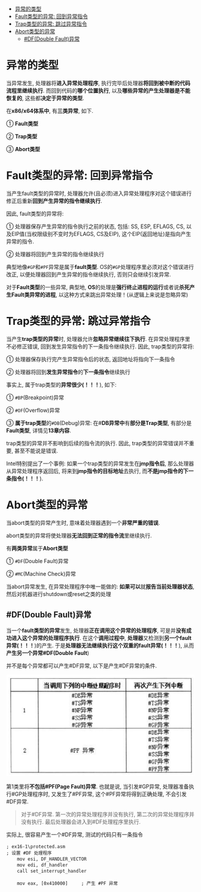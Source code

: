 
<!-- @import "[TOC]" {cmd="toc" depthFrom=1 depthTo=6 orderedList=false} -->

<!-- code_chunk_output -->

- [异常的类型](#异常的类型)
- [Fault类型的异常: 回到异常指令](#fault类型的异常-回到异常指令)
- [Trap类型的异常: 跳过异常指令](#trap类型的异常-跳过异常指令)
- [Abort类型的异常](#abort类型的异常)
  - [#DF(Double Fault)异常](#dfdouble-fault异常)

<!-- /code_chunk_output -->

# 异常的类型

当异常发生, 处理器将**进入异常处理程序**, 执行完毕后处理器**将回到被中断的代码流程里继续执行**. 而回到代码的**哪个位置执行**, 以及**哪些异常的产生处理器是不能恢复的**, 这些都**决定于异常的类型**.

在**x86/x64体系中**, 有**三类异常**, 如下.

① **Fault类型**

② **Trap类型**

③ **Abort类型**

# Fault类型的异常: 回到异常指令

当产生fault类型的异常时, 处理器允许(且必须)进入异常处理程序对这个错误进行修正后重新**回到产生异常的指令继续执行**. 

因此, fault类型的异常将:

① 处理器保存产生异常的指令执行之前的状态, 包括: SS, ESP, EFLAGS, CS, 以及EIP值(当权限级别不变时为EFLAGS, CS及EIP), 这个EIP(返回地址)是指向产生异常的指令.

② 处理器将回到产生异常的指令继续执行

典型地像`#GP`和`#PF`异常是属于**fault类型**. OS的`#GP`处理程序里必须对这个错误进行改正, 以便处理器回到产生异常的指令继续执行, 否则只会继续引发异常.

对于**Fault类型**的一些异常, 典型地, **OS**的处理是**强行终止进程的运行**或者说**杀死产生Fault类异常的进程**, 以这种方式来跳出异常处理！(从逻辑上来说是忽略异常)

# Trap类型的异常: 跳过异常指令

当产生**trap类型的异常**时, 处理器允许**忽略异常继续往下执行**. 在异常处理程序里不必修正错误, 回到发生异常指令的下一条指令继续执行. 因此, trap类型的异常将:

① 处理器保存执行完产生异常指令后的状态, 返回地址将指向下一条指令

② 处理器将回到**发生异常指令**的**下一条指令**继续执行

事实上, 属于trap类型的**异常很少(！！！**), 如下:

① `#BP`(Breakpoint)异常

② `#OF`(Overflow)异常

③ **属于trap类型**的`#DB`(Debug)异常: 在\#**DB异常中**有**部分是Trap类型**, 有部分是**Fault类型**, 详情见**13章内容**.

trap类型的异常并不影响到后续的指令流的执行. 因此, trap类型的异常错误并不重要, 甚至不能说是错误.

Intel特别提出了一个事例: 如果一个trap类型的异常发生在**jmp指令后**, 那么处理器从异常处理程序返回后, 将来到**jmp指令的目标地址**去执行, 而**不是jmp指令的下一条指令(！！！**).

# Abort类型的异常

当abort类型的异常产生时, 意味着处理器遇到一个**非常严重的错误**. 

abort类型的异常将使处理器**无法回到正常的指令流**里继续执行.

有**两类异常**属于**Abort类型**

① `#DF`(Double Fault)异常

② `#MC`(Machine Check)异常

当abort异常发生, 在异常处理程序中唯一能做的: **如果可以**就**报告当前处理器状态**, 然后对机器进行shutdown或reset之类的处理

## #DF(Double Fault)异常

当一个**fault类型的异常**发生, 处理器**正在调用这个异常的处理程序**, 可是并**没有成功进入这个异常的处理程序执行**. 在这个**调用过程中**, **处理器**又检测到**另一个fault异常(！！！**)的产生. 于是**处理器无法继续执行这个双重的fault异常(！！！**), 从而**产生另一个异常\#DF(Double Fault**)

并不是每个异常都可以产生\#DF异常, 以下是产生\#DF异常的条件.

![config](./images/4.png)

第1类里将**不包括\#PF(Page Fault)异常**. 也就是说, 当引发\#GP异常, 处理器准备执行\#GP处理程序时, 又发生了\#PF异常, 这个\#PF异常将得到正确处理, 不会引发\#DF异常.

>对于\#DF异常. 第一次的异常处理程序并没有执行, 第二次的异常处理程序并没有执行. 最后处理器会进入到\#DF处理程序里执行.

实际上, 很容易产生一个\#DF异常, 测试的代码只有一条指令

```x86asm
; ex16-1\protected.asm
; 设置 #DF 处理程序
    mov esi, DF_HANDLER_VECTOR
    mov edi, df_handler
    call set_interrupt_handler
    
    mov eax, [0x410000]     ; 产生 #PF 异常